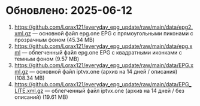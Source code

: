 # Обновлено: 2025-06-12

1. https://github.com/Lorax121/everyday_epg_update/raw/main/data/epg2.xml.gz — основной файл epg.one EPG с прямоугольными пиконами с прозрачным фоном (45.34 MB)
2. https://github.com/Lorax121/everyday_epg_update/raw/main/data/epg.xml — облегченный файл epg.one EPG с квадратными иконками с темным фоном (9.57 MB)
3. https://github.com/Lorax121/everyday_epg_update/raw/main/data/EPG.xml.gz — основной файл iptvx.one (архив на 14 дней / описания) (108.34 MB)
4. https://github.com/Lorax121/everyday_epg_update/raw/main/data/EPG_LITE.xml.gz — облегченный файл iptvx.one (архив на 14 дней / без описаний) (19.61 MB)
